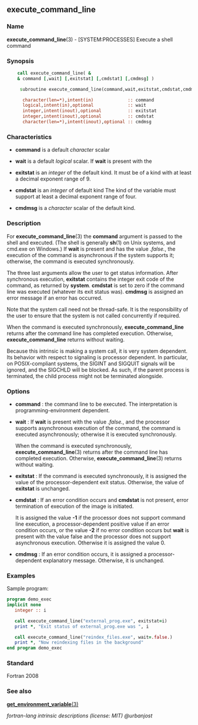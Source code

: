 ## execute_command_line

### **Name**

**execute_command_line**(3) - \[SYSTEM:PROCESSES\] Execute a shell command

### **Synopsis**

```fortran
    call execute_command_line( &
    & command [,wait] [,exitstat] [,cmdstat] [,cmdmsg] )
```

```fortran
     subroutine execute_command_line(command,wait,exitstat,cmdstat,cmdmsg)

      character(len=*),intent(in)             :: command
      logical,intent(in),optional             :: wait
      integer,intent(inout),optional          :: exitstat
      integer,intent(inout),optional          :: cmdstat
      character(len=*),intent(inout),optional :: cmdmsg
```

### **Characteristics**

- **command** is a default _character_ scalar
- **wait** is a default _logical_ scalar. If **wait** is present with the
- **exitstat** is an _integer_ of the default kind.
  It must be of a kind with at least a decimal exponent range of 9.
- **cmdstat** is an _integer_ of default kind
  The kind of the variable must support at least a decimal exponent range of four.

- **cmdmsg** is a _character_ scalar of the default kind.

### **Description**

For **execute_command_line**(3) the **command** argument is passed
to the shell and executed. (The shell is generally **sh**(1) on Unix
systems, and cmd.exe on Windows.) If **wait** is present and has the
value _.false._, the execution of the command is asynchronous if the
system supports it; otherwise, the command is executed synchronously.

The three last arguments allow the user to get status information. After
synchronous execution, **exitstat** contains the integer exit code of
the command, as returned by **system**. **cmdstat** is set to zero if
the command line was executed (whatever its exit status was). **cmdmsg**
is assigned an error message if an error has occurred.

Note that the system call need not be thread-safe. It is the
responsibility of the user to ensure that the system is not called
concurrently if required.

When the command is executed synchronously, **execute_command_line**
returns after the command line has completed execution. Otherwise,
**execute_command_line** returns without waiting.

Because this intrinsic is making a system call, it is very system
dependent. Its behavior with respect to signaling is processor
dependent. In particular, on POSIX-compliant systems, the SIGINT and
SIGQUIT signals will be ignored, and the SIGCHLD will be blocked. As
such, if the parent process is terminated, the child process might
not be terminated alongside.

### **Options**

- **command**
  : the command line to be executed. The interpretation is
  programming-environment dependent.

- **wait**
  : If **wait** is present with the
  value _.false._, and the processor supports asynchronous execution of
  the command, the command is executed asynchronously; otherwise it is
  executed synchronously.

  When the command is executed synchronously, **execute_command_line**(3)
  returns after the command line has completed execution. Otherwise,
  **execute_command_line**(3) returns without waiting.

- **exitstat**
  : If the command is executed synchronously, it is assigned the value
  of the processor-dependent exit status. Otherwise, the value of
  **exitstat** is unchanged.

- **cmdstat**
  : If an error condition occurs and **cmdstat** is not present, error
  termination of execution of the image is initiated.

  It is assigned the value **-1** if the processor does not support
  command line execution, a processor-dependent positive value if an
  error condition occurs, or the value **-2** if no error condition
  occurs but **wait** is present with the value false and the processor
  does not support asynchronous execution. Otherwise it is assigned
  the value 0.

- **cmdmsg**
  : If an error condition occurs, it is assigned a processor-dependent
  explanatory message. Otherwise, it is unchanged.

### **Examples**

Sample program:

```fortran
program demo_exec
implicit none
   integer :: i

   call execute_command_line("external_prog.exe", exitstat=i)
   print *, "Exit status of external_prog.exe was ", i

   call execute_command_line("reindex_files.exe", wait=.false.)
   print *, "Now reindexing files in the background"
end program demo_exec
```

### **Standard**

Fortran 2008

### **See also**

[**get_environment_variable**(3)](#get_environment_variable)

_fortran-lang intrinsic descriptions (license: MIT) \@urbanjost_
